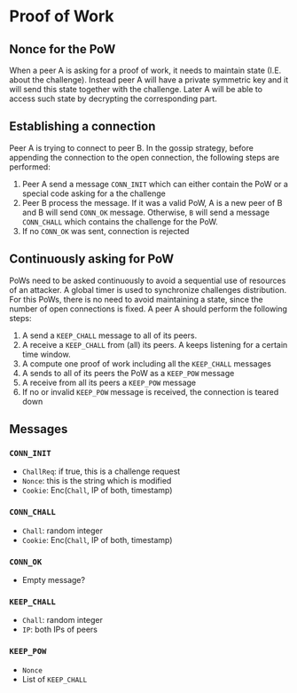 # Proof of Work 

## Nonce for the PoW

When a peer A is asking for a proof of work, it needs to maintain state (I.E. about the challenge). Instead peer A will have a private symmetric key and it will send this state together with the challenge. Later A will be able to access such state by decrypting the corresponding part.

## Establishing a connection

Peer A is trying to connect to peer B. In the gossip strategy, before appending the connection to the open connection, the following steps are performed:

1. Peer A send a message `CONN_INIT` which can either contain the PoW or a special code asking for a the challenge
2. Peer B process the message. If it was a valid PoW, A is a new peer of B and B will send `CONN_OK` message. Otherwise, `B` will send a message `CONN_CHALL` which contains the challenge for the PoW.
3. If no `CONN_OK` was sent, connection is rejected

## Continuously asking for PoW

PoWs need to be asked continuously to avoid a sequential use of resources of an attacker. A global timer is used to synchronize challenges distribution. For this PoWs, there is no need to avoid maintaining a state, since the number of open connections is fixed. A peer A should perform the following steps:

1. A send a `KEEP_CHALL` message to all of its peers. 
2. A receive a `KEEP_CHALL` from (all) its peers. A keeps listening for a certain time window.
3. A compute one proof of work including all the `KEEP_CHALL` messages
4. A sends to all of its peers the PoW as a `KEEP_POW` message
5. A receive from all its peers a `KEEP_POW` message
6. If no or invalid `KEEP_POW` message is received, the connection is teared down

## Messages

### `CONN_INIT`

- `ChallReq`: if true, this is a challenge request
- `Nonce`: this is the string which is modified 
- `Cookie`: Enc(`Chall`, IP of both, timestamp)

### `CONN_CHALL`

- `Chall`: random integer
- `Cookie`: Enc(`Chall`, IP of both, timestamp)

### `CONN_OK`

- Empty message?

### `KEEP_CHALL`

- `Chall`: random integer
- `IP`: both IPs of peers

### `KEEP_POW`

- `Nonce`
- List of `KEEP_CHALL`